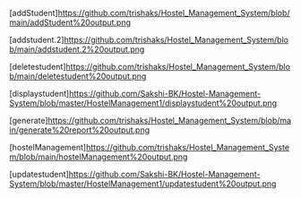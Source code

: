 [addStudent]https://github.com/trishaks/Hostel_Management_System/blob/main/addStudent%20output.png

[addstudent.2]https://github.com/trishaks/Hostel_Management_System/blob/main/addstudent.2%20output.png

[deletestudent]https://github.com/trishaks/Hostel_Management_System/blob/main/deletestudent%20output.png

[displaystudent]https://github.com/Sakshi-BK/Hostel-Management-System/blob/master/HostelManagement1/displaystudent%20output.png

[generate]https://github.com/trishaks/Hostel_Management_System/blob/main/generate%20report%20output.png

[hostelManagement]https://github.com/trishaks/Hostel_Management_System/blob/main/hostelManagement%20output.png

[updatestudent]https://github.com/Sakshi-BK/Hostel-Management-System/blob/master/HostelManagement1/updatestudent%20output.png
